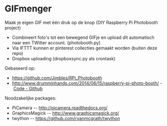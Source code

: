 # GIFmenger

Maak je eigen GIF met één druk op de knop (DIY Raspberry Pi Photobooth project)                          
- Combineert foto's tot een bewegend GIFje en upload dit automatisch naar een TWitter account. (photobooth.py)
- Via IFTTT kunnen er pinterest collecties gemaakt worden (buiten deze repo)
- Dropbox uploading (dropboxsync.py als crontask) 

Gebaseerd op:  
 - https://github.com/Jimbles/RPi_Photobooth
 - http://www.drumminhands.com/2014/06/15/raspberry-pi-photo-booth/ -  [Code - Github](https://github.com/drumminhands/drumminhands_photobooth)
 
Noodzakelijke packages: 
  - PiCamera -- http://picamera.readthedocs.org/
  - GraphicsMagick -- http://www.graphicsmagick.org/
  - twython -- https://github.com/ryanmcgrath/twython
